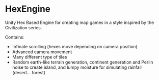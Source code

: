 # HexEngine
Unity Hex Based Engine for creating map games in a style inspired by the Civilization series.

Contains:
- Infinate scrolling (hexes move depending on camera position)
- Advanced camera movement
- Many different type of tiles
- Random earth-like terrain generation, continent generation and Perlin noise to create island, and lumpy moisture for simulating rainfall (desert... forest)

